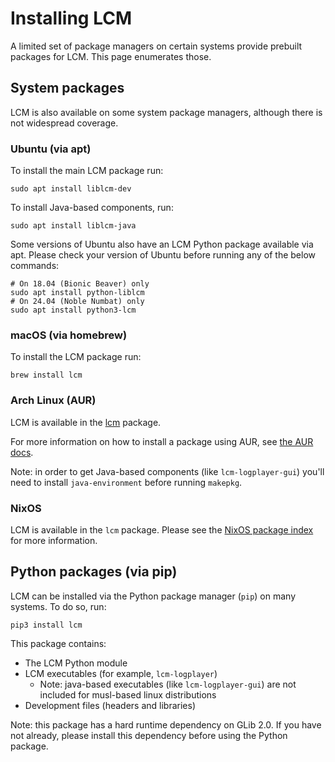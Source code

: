 # Installing LCM

A limited set of package managers on certain systems provide prebuilt packages for LCM. This page
enumerates those.

## System packages

LCM is also available on some system package managers, although there is not widespread coverage.

### Ubuntu (via apt)

To install the main LCM package run:

```shell
sudo apt install liblcm-dev
```

To install Java-based components, run:

```shell
sudo apt install liblcm-java
```

Some versions of Ubuntu also have an LCM Python package available via apt. Please check your version
of Ubuntu before running any of the below commands:

```shell
# On 18.04 (Bionic Beaver) only
sudo apt install python-liblcm
# On 24.04 (Noble Numbat) only
sudo apt install python3-lcm
```

### macOS (via homebrew)

To install the LCM package run:

```shell
brew install lcm
```

### Arch Linux (AUR)

LCM is available in the [lcm](https://aur.archlinux.org/packages/lcm) package.

For more information on how to install a package using AUR, see [the AUR
docs](https://wiki.archlinux.org/title/Arch_User_Repository).

Note: in order to get Java-based components (like `lcm-logplayer-gui`) you'll need to install
`java-environment` before running `makepkg`.

### NixOS

LCM is available in the `lcm` package. Please see the [NixOS package
index](https://search.nixos.org/packages) for more information.


## Python packages (via pip)

LCM can be installed via the Python package manager (`pip`) on many systems. To do so, run:

```shell
pip3 install lcm
```

This package contains:

- The LCM Python module
- LCM executables (for example, `lcm-logplayer`)
    - Note: java-based executables (like `lcm-logplayer-gui`) are not included for musl-based linux
      distributions
- Development files (headers and libraries)

Note: this package has a hard runtime dependency on GLib 2.0. If you have not already, please
install this dependency before using the Python package.
